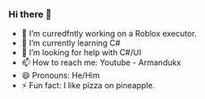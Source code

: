 ### Hi there 👋

- 🔭 I’m curredfntly working on a Roblox executor.
- 🌱 I’m currently learning C#
- 🤔 I’m looking for help with C#/UI
- 📫 How to reach me: Youtube - Armandukx
- 😄 Pronouns: He/Him
- ⚡ Fun fact: I like pizza on pineapple.
